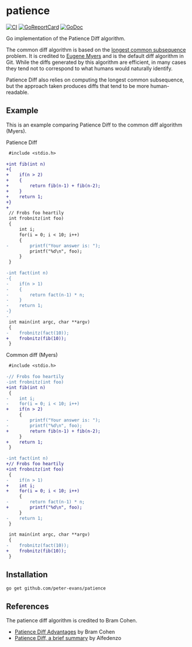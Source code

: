 # patience

[![CI](https://github.com/peter-evans/patience/actions/workflows/ci.yml/badge.svg)](https://github.com/peter-evans/patience/actions/workflows/ci.yml)
[![GoReportCard](https://goreportcard.com/badge/github.com/peter-evans/patience)](https://goreportcard.com/report/github.com/peter-evans/patience)
[![GoDoc](https://godoc.org/github.com/peter-evans/patience?status.svg)](https://godoc.org/github.com/peter-evans/patience)

Go implementation of the Patience Diff algorithm.

The common diff algorithm is based on the [longest common subsequence](https://en.wikipedia.org/wiki/Longest_common_subsequence_problem) problem.
It is credited to [Eugene Myers](http://www.xmailserver.org/diff2.pdf) and is the default diff algorithm in Git.
While the diffs generated by this algorithm are efficient, in many cases they tend not to correspond to what humans would naturally identify.

Patience Diff also relies on computing the longest common subsequence, but the approach taken produces diffs that tend to be more human-readable.

## Example

This is an example comparing Patience Diff to the common diff algorithm (Myers).

Patience Diff
```diff
 #include <stdio.h>
 
+int fib(int n)
+{
+    if(n > 2)
+    {
+        return fib(n-1) + fib(n-2);
+    }
+    return 1;
+}
+
 // Frobs foo heartily
 int frobnitz(int foo)
 {
     int i;
     for(i = 0; i < 10; i++)
     {
-        printf("Your answer is: ");
         printf("%d\n", foo);
     }
 }
 
-int fact(int n)
-{
-    if(n > 1)
-    {
-        return fact(n-1) * n;
-    }
-    return 1;
-}
- 
 int main(int argc, char **argv)
 {
-    frobnitz(fact(10));
+    frobnitz(fib(10));
 }
```

Common diff (Myers)
```diff
 #include <stdio.h>
 
-// Frobs foo heartily
-int frobnitz(int foo)
+int fib(int n)
 {
-    int i;
-    for(i = 0; i < 10; i++)
+    if(n > 2)
     {
-        printf("Your answer is: ");
-        printf("%d\n", foo);
+        return fib(n-1) + fib(n-2);
     }
+    return 1;
 }
 
-int fact(int n)
+// Frobs foo heartily
+int frobnitz(int foo)
 {
-    if(n > 1)
+    int i;
+    for(i = 0; i < 10; i++)
     {
-        return fact(n-1) * n;
+        printf("%d\n", foo);
     }
-    return 1;
 }
 
 int main(int argc, char **argv)
 {
-    frobnitz(fact(10));
+    frobnitz(fib(10));
 }
```

## Installation

```sh
go get github.com/peter-evans/patience
```

## References

The patience diff algorithm is credited to Bram Cohen. 

- [Patience Diff Advantages](https://bramcohen.livejournal.com/73318.html) by Bram Cohen
- [Patience Diff, a brief summary](https://alfedenzo.livejournal.com/170301.html) by Alfedenzo
